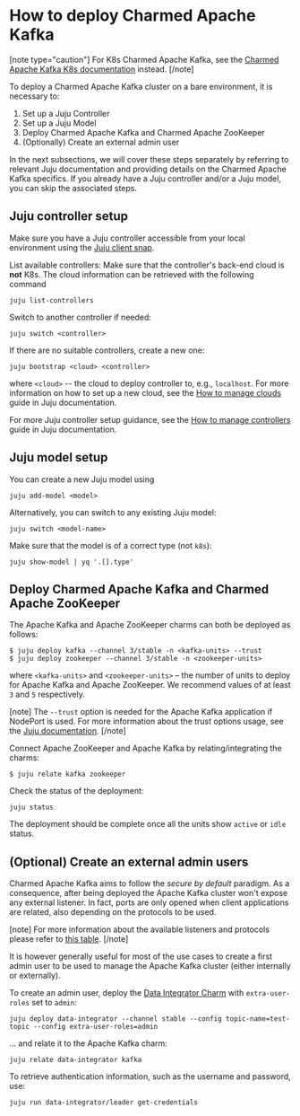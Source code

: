 # How to deploy Charmed Apache Kafka

[note type="caution"]
For K8s Charmed Apache Kafka, see the [Charmed Apache Kafka K8s documentation](/t/charmed-kafka-k8s-documentation-how-to-deploy/13266) instead.
[/note]

To deploy a Charmed Apache Kafka cluster on a bare environment, it is necessary to:

1. Set up a Juju Controller
2. Set up a Juju Model
3. Deploy Charmed Apache Kafka and Charmed Apache ZooKeeper
4. (Optionally) Create an external admin user

In the next subsections, we will cover these steps separately by referring to 
relevant Juju documentation and providing details on the Charmed Apache Kafka specifics.
If you already have a Juju controller and/or a Juju model, you can skip the associated steps.

## Juju controller setup

Make sure you have a Juju controller accessible from 
your local environment using the [Juju client snap](https://snapcraft.io/juju). 

List available controllers:
Make sure that the controller's back-end cloud is **not** K8s. 
The cloud information can be retrieved with the following command

```commandline
juju list-controllers
```

Switch to another controller if needed:

```commandline
juju switch <controller>
```

If there are no suitable controllers, create a new one:

```commandline
juju bootstrap <cloud> <controller>
```

where `<cloud>` -- the cloud to deploy controller to, e.g., `localhost`. For more information on how to set up a new cloud, see the [How to manage clouds](https:///t/1100) guide in Juju documentation.

For more Juju controller setup guidance, see the [How to manage controllers](/t/1111) guide in Juju documentation.

## Juju model setup

You can create a new Juju model using 

```commandline
juju add-model <model>
```

Alternatively, you can switch to any existing Juju model: 

```commandline
juju switch <model-name>
```

Make sure that the model is of a correct type (not `k8s`):

```commandline
juju show-model | yq '.[].type'
```

## Deploy Charmed Apache Kafka and Charmed Apache ZooKeeper

The Apache Kafka and Apache ZooKeeper charms can both be deployed as follows:

```commandline
$ juju deploy kafka --channel 3/stable -n <kafka-units> --trust
$ juju deploy zookeeper --channel 3/stable -n <zookeeper-units>
```

where `<kafka-units>` and `<zookeeper-units>` – the number of units to deploy for Apache Kafka and Apache ZooKeeper. We recommend values of at least `3` and `5` respectively.

[note]
The `--trust` option is needed for the Apache Kafka application if NodePort is used. For more information about the trust options usage, see the [Juju documentation](/t/5476#heading--trust-an-application-with-a-credential). 
[/note]

Connect Apache ZooKeeper and Apache Kafka by relating/integrating the charms:

```shell
$ juju relate kafka zookeeper
```

Check the status of the deployment:

```commandline
juju status
```

The deployment should be complete once all the units show `active` or `idle` status. 

## (Optional) Create an external admin users

Charmed Apache Kafka aims to follow the _secure by default_ paradigm. As a consequence, after being deployed the Apache Kafka cluster 
won't expose any external listener. 
In fact, ports are only opened when client applications are related, also 
depending on the protocols to be used.

[note]
For more information about the available listeners and protocols please refer to [this table](/t/13264). 
[/note]

It is however generally useful for most of the use cases to create a first admin user
to be used to manage the Apache Kafka cluster (either internally or externally). 

To create an admin user, deploy the [Data Integrator Charm](https://charmhub.io/data-integrator) with 
`extra-user-roles` set to `admin`:

```commandline
juju deploy data-integrator --channel stable --config topic-name=test-topic --config extra-user-roles=admin
```

... and relate it to the Apache Kafka charm:

```commandline
juju relate data-integrator kafka
```

To retrieve authentication information, such as the username and password, use:

```commandline
juju run data-integrator/leader get-credentials
```